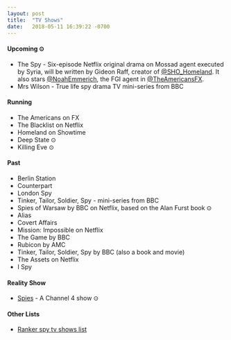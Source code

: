 ```yaml
---
layout: post
title:  "TV Shows"
date:   2018-05-11 16:39:22 -0700
---
```


#### Upcoming ⊙
* The Spy - Six-episode Netflix original drama on Mossad agent executed by Syria, will be written by Gideon Raff, creator of [@SHO_Homeland](https://twitter.com/SHO_Homeland). It also stars [@NoahEmmerich](https://twitter.com/NoahEmmerich), the FGI agent in [@TheAmericansFX](https://twitter.com/TheAmericansFX).
* Mrs Wilson - True life spy drama TV mini-series from BBC

#### Running
* The Americans on FX
* The Blacklist on Netflix
* Homeland on Showtime
* Deep State ⊙
* Killing Eve ⊙

#### Past
* Berlin Station
* Counterpart
* London Spy
* Tinker, Tailor, Soldier, Spy - mini-series from BBC
* Spies of Warsaw by BBC on Netflix, based on the Alan Furst book ⊙
* Alias
* Covert Affairs
* Mission: Impossible on Netflix
* The Game by BBC
* Rubicon by AMC
* Tinker, Tailor, Soldier, Spy by BBC (also a book and movie)
* The Assets on Netflix
* I Spy

#### Reality Show
* [Spies](http://www.channel4.com/programmes/spies) - A Channel 4 show ⊙

#### Other Lists
* [Ranker spy tv shows list](http://www.ranker.com/list/spy-tv-shows-and-series/reference)
